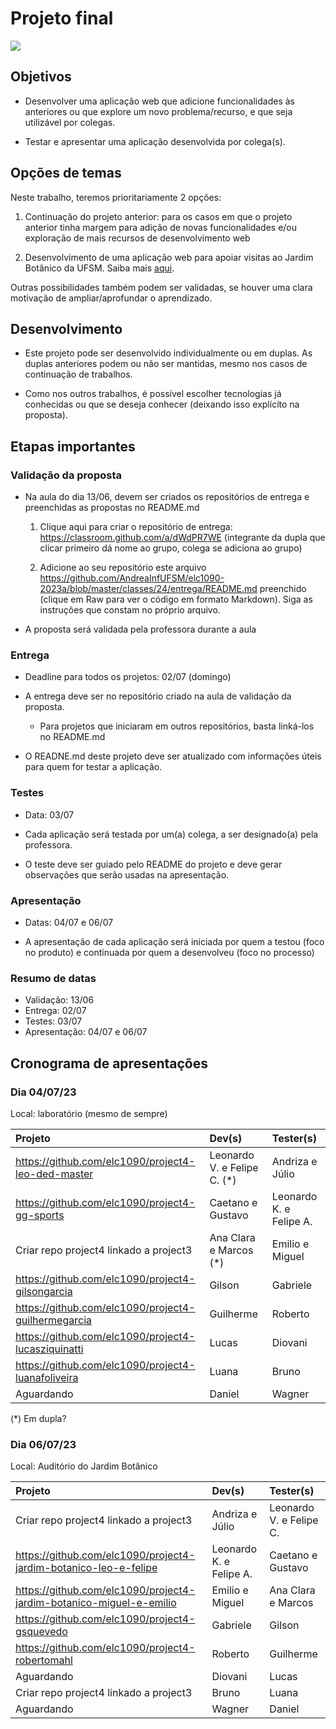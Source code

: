 <!--
author:   Andrea Charão

email:    andrea@inf.ufsm.br

version:  0.0.1

language: PT-BR

narrator: Brazilian Portuguese Female

comment:  Material de apoio para a disciplina
          ELC1090 - Desenvolvimento de Software para Web
          da Universidade Federal de Santa Maria

translation: English  translations/English.md
-->

<!--
nvm use v14.21.1
liascript-devserver --input README.md --port 3001 --live
https://liascript.github.io/course/?https://raw.githubusercontent.com/AndreaInfUFSM/elc1090-2023a/master/classes/24/README.md
-->


# Projeto final

![](https://img.freepik.com/vetores-premium/fundo-da-tela-de-termino-do-filme-antigo-a-ilustracao-do-vetor-final_175838-2082.jpg?w=740)


## Objetivos

- Desenvolver uma aplicação web que adicione funcionalidades às anteriores ou que explore um novo problema/recurso, e que seja utilizável por colegas.

- Testar e apresentar uma aplicação desenvolvida por colega(s).




## Opções de temas

Neste trabalho, teremos prioritariamente 2 opções:

1. Continuação do projeto anterior: para os casos em que o projeto anterior tinha margem para adição de novas funcionalidades e/ou exploração de mais recursos de desenvolvimento web

2. Desenvolvimento de uma aplicação web para apoiar visitas ao Jardim Botânico da UFSM. Saiba mais [aqui](https://liascript.github.io/course/?https://raw.githubusercontent.com/AndreaInfUFSM/elc1090-2023a/master/classes/jbsm/README.md).


Outras possibilidades também podem ser validadas, se houver uma clara motivação de ampliar/aprofundar o aprendizado.




## Desenvolvimento

- Este projeto pode ser desenvolvido individualmente ou em duplas. As duplas anteriores podem ou não ser mantidas, mesmo nos casos de continuação de trabalhos.

- Como nos outros trabalhos, é possível escolher tecnologias já conhecidas ou que se deseja conhecer (deixando isso explícito na proposta).



## Etapas importantes

### Validação da proposta

- Na aula do dia 13/06, devem ser criados os repositórios de entrega e preenchidas as propostas no README.md

  1. Clique aqui para criar o repositório de entrega: https://classroom.github.com/a/dWdPR7WE (integrante da dupla que clicar primeiro dá nome ao grupo, colega se adiciona ao grupo)


  2. Adicione ao seu repositório este arquivo https://github.com/AndreaInfUFSM/elc1090-2023a/blob/master/classes/24/entrega/README.md preenchido (clique em Raw para ver o código em formato Markdown). Siga as instruções que constam no próprio arquivo.

- A proposta será validada pela professora durante a aula



### Entrega

- Deadline para todos os projetos: 02/07 (domingo)

- A entrega deve ser no repositório criado na aula de validação da proposta. 

  - Para projetos que iniciaram em outros repositórios, basta linká-los no README.md

- O READNE.md deste projeto deve ser atualizado com informações úteis para quem for testar a aplicação.


### Testes

- Data: 03/07

- Cada aplicação será testada por um(a) colega, a ser designado(a) pela professora.

- O teste deve ser guiado pelo README do projeto e deve gerar observações que serão usadas na apresentação.

### Apresentação

- Datas: 04/07 e 06/07

- A apresentação de cada aplicação será iniciada por quem a testou (foco no produto) e continuada por quem a desenvolveu (foco no processo)

### Resumo de datas 

- Validação: 13/06
- Entrega: 02/07
- Testes: 03/07
- Apresentação: 04/07 e 06/07



## Cronograma de apresentações



### Dia 04/07/23

Local: laboratório (mesmo de sempre)

<!-- data-type="none" -->
| Projeto    | Dev(s)     | Tester(s)   |
| :--------- | :--------- | :--------- |
| https://github.com/elc1090/project4-leo-ded-master     | Leonardo V. e Felipe C. (*)    | Andriza e Júlio     |
| https://github.com/elc1090/project4-gg-sports     | Caetano e Gustavo     | Leonardo K. e Felipe A.     |
| Criar repo project4 linkado a project3     | Ana Clara e Marcos (*)     | Emilio e Miguel     |
| https://github.com/elc1090/project4-gilsongarcia     | Gilson     | Gabriele     |
| https://github.com/elc1090/project4-guilhermegarcia     | Guilherme     | Roberto     |
| https://github.com/elc1090/project4-lucasziquinatti     | Lucas     | Diovani     |
| https://github.com/elc1090/project4-luanafoliveira     | Luana     | Bruno     |
| Aguardando     | Daniel     | Wagner     |

(*) Em dupla?

### Dia 06/07/23

Local: Auditório do Jardim Botânico

<!-- data-type="none" -->
| Projeto    | Dev(s)     | Tester(s)   |
| :--------- | :--------- | :--------- |
| Criar repo project4 linkado a project3     | Andriza e Júlio     | Leonardo V. e Felipe C.     | 
| https://github.com/elc1090/project4-jardim-botanico-leo-e-felipe     | Leonardo K. e Felipe A.     | Caetano e Gustavo     | 
| https://github.com/elc1090/project4-jardim-botanico-miguel-e-emilio     | Emilio e Miguel     | Ana Clara e Marcos     | 
| https://github.com/elc1090/project4-gsquevedo     | Gabriele     | Gilson     | 
| https://github.com/elc1090/project4-robertomahl     | Roberto     | Guilherme     | 
| Aguardando     | Diovani     | Lucas     | 
| Criar repo project4 linkado a project3     | Bruno     | Luana     | 
| Aguardando     | Wagner     | Daniel     | 

